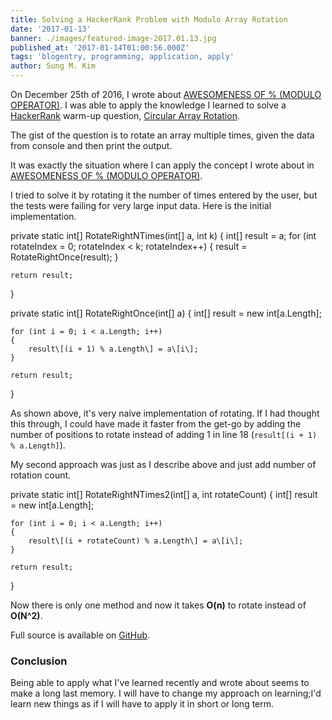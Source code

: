 ```yaml
---
title: Solving a HackerRank Problem with Modulo Array Rotation
date: '2017-01-13'
banner: ./images/featured-image-2017.01.13.jpg
published_at: '2017-01-14T01:00:56.000Z'
tags: 'blogentry, programming, application, apply'
author: Sung M. Kim
---
```


On December 25th of 2016, I wrote about [AWESOMENESS OF % (MODULO OPERATOR)](https://sung.codes/blog/2016/12/25/awesomeness-modulo-operator/). I was able to apply the knowledge I learned to solve a [HackerRank](https://hackerrank.com/) warm-up question, [Circular Array Rotation](https://www.hackerrank.com/challenges/circular-array-rotation).

The gist of the question is to rotate an array multiple times, given the data from console and then print the output.

It was exactly the situation where I can apply the concept I wrote about in [AWESOMENESS OF % (MODULO OPERATOR)](https://sung.codes/blog/2016/12/25/awesomeness-modulo-operator/).

I tried to solve it by rotating it the number of times entered by the user, but the tests were failing for very large input data. Here is the initial implementation.

private static int\[\] RotateRightNTimes(int\[\] a, int k)
{
	int\[\] result = a;
	for (int rotateIndex = 0; rotateIndex < k; rotateIndex++)
	{
		result = RotateRightOnce(result);
	}

	return result;
}

private static int\[\] RotateRightOnce(int\[\] a)
{
	int\[\] result = new int\[a.Length\];

	for (int i = 0; i < a.Length; i++)
	{
		result\[(i + 1) % a.Length\] = a\[i\];
	}

	return result;
}

As shown above, it's very naive implementation of rotating. If I had thought this through, I could have made it faster from the get-go by adding the number of positions to rotate instead of adding 1 in line 18 (`result[(i + 1) % a.Length]`).

My second approach was just as I describe above and just add number of rotation count.

private static int\[\] RotateRightNTimes2(int\[\] a, int rotateCount)
{
	int\[\] result = new int\[a.Length\];

	for (int i = 0; i < a.Length; i++)
	{
		result\[(i + rotateCount) % a.Length\] = a\[i\];
	}

	return result;
}

Now there is only one method and now it takes **O(n)** to rotate instead of **O(N^2)**.

Full source is available on [GitHub](https://github.com/dance2die/Problems.HackerRank/blob/master/Problems.HackerRank.Algorithms/WarmUp/CircularArrayRotationMain.cs).

### Conclusion

Being able to apply what I've learned recently and wrote about seems to make a long last memory. I will have to change my approach on learning;I'd learn new things as if I will have to apply it in short or long term.

